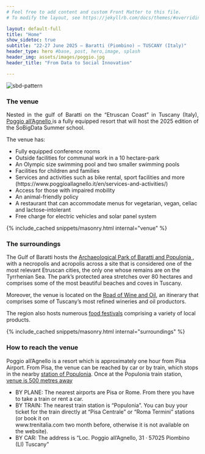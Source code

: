 ```yaml
---
# Feel free to add content and custom Front Matter to this file.
# To modify the layout, see https://jekyllrb.com/docs/themes/#overriding-theme-defaults

layout: default-full
title: "Home"
show_sidetoc: true
subtitle: "22-27 June 2025 – Baratti (Piombino) – TUSCANY (Italy)"
header_type: hero #base, post, hero,image, splash
header_img: assets/images/poggio.jpg
header_title: "From Data to Social Innovation"

---
```


<div class="full-width-wrapper">
    <img src="{{ site.baseurl }}/assets/images/header.svg" alt="sbd-pattern" class="full-width-image">
</div>

<div class="venue">
    <div class="container">
        <div class="row pt-2 ">
            <div class="col-md-8 offset-md-2 col-sm-12">
                <h3>The venue</h3>
                <p class="lead" style="text-align:justify">Nested in the gulf of Baratti on the “Etruscan Coast” in Tuscany (Italy), <a href="https://www.poggioallagnello.it/en/">Poggio all’Agnello </a> is a fully equipped resort that will host the 2025 edition of the SoBigData Summer school.</p>
                <p>The venue has:</p>
                    <ul>
                        <li>Fully equipped conference rooms</li>
                        <li>Outside facilities for communal work in a 10 hectare-park</li>
                        <li>An Olympic size swimming pool and two smaller swimming pools</li>
                        <li>Facilities for children and families</li>
                        <li>Services and activities such as bike rental, sport facilities and more (https://www.poggioallagnello.it/en/services-and-activities/)</li>
                        <li>Access for those with impaired mobility</li>
                        <li>An animal-friendly policy</li>
                        <li>A restaurant that can accommodate menus for vegetarian, vegan, celiac and lactose-intolerant</li>
                        <li>Free charge for electric vehicles and solar panel system</li>
                    </ul>
            </div>
        </div>
    </div>
</div>

<div class="container">
{% include_cached snippets/masonry.html internal="venue" %}
</div>


<div id="surroundings">
    <div class="container">
        <div class="row pt-2 ">
            <div class="col-md-8 offset-md-2 col-sm-12">
                <h3>The surroundings</h3>
                <p>The Gulf of Baratti hosts the <a href="https://www.parchivaldicornia.it/en/archaeological-parks/archaeological-park-of-baratti-and-populonia/">Archaeological Park of Baratti and Populonia </a>, with a necropolis and acropolis across a site that is considered one of the most relevant Etruscan cities, the only one whose remains are on the Tyrrhenian Sea. The park’s protected area stretches over 80 hectares and comprises some of the most beautiful beaches and coves in Tuscany.</p>
<p>Moreover, the venue is located on the <a href="https://www.lastradadelvino.com/en/">Road of Wine and Oil</a>, an itinerary that comprises some of Tuscany’s most refined wineries and oil productors.</p>
                <p>
                The region also hosts numerous <a href="https://www.costadeglietruschi.eu/en/experience-eng/food-festivals-a-journey-through-the-flavours-of-the-etruscan-coast/">food festivals</a> comprising a variety of local products.</p>
            </div>
        </div>
    </div>
</div>

<div class="container">
{% include_cached snippets/masonry.html internal="surroundings" %}
</div>

<div id="reach-baratti">
    <div class="container">
        <div class="row pt-2 ">
            <div class="col-md-8 offset-md-2 col-sm-12">
                <h3>How to reach the venue</h3>
                    <p>
                    Poggio all’Agnello is a resort which is approximately one hour from Pisa Airport. From Pisa, the venue can be reached by car or by train, which stops in the nearby <a href="https://www.thetrainline.com/en/stations/populonia" target="_blank"> station of Populonia</a>.
Once at the Populonia train station, <a href="http://tinyurl.com/2x66rzn6"> venue is 500 metres away</a>
                    </p>
                    <ul>
<li><i class="fas fa-plane"></i> BY PLANE: The nearest airports are Pisa or Rome. From there you have to take a train or rent a car.</li>
<li><i class="fas fa-train"></i> BY TRAIN: The nearest train station is “Populonia”. You can buy your ticket for the train directly at “Pisa Centrale” or “Roma Termini” stations (or book it on</li> www.trenitalia.com two month before, otherwise it is not available on the website). 
<li><i class="fas fa-car"></i> BY CAR: The address is “Loc. Poggio all’Agnello, 31 · 57025 Piombino (LI) Tuscany”</li>
                    </ul>
            </div>
        </div>
    </div>
</div>